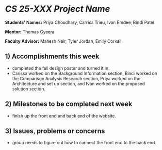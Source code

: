 # *CS 25-XXX Project Name*

**Students' Names:** Priya Choudhary, Carrisa Trieu, Ivan Emdee, Bindi Patel

**Mentor:** Thomas Gyeera

**Faculty Advisor:** Mahesh Nair, Tyler Jordan, Emily Corxall

## 1) Accomplishments this week ##
   - completed the fall design poster and turned it in.
   - Carissa worked on the Background Information section, Bindi worked on the Comparison Analysis Research section, Priya worked on the Architecture and set up section, and Ivan worked on the proposed solution section. 

## 2) Milestones to be completed next week ##
   - finish up the front end and back end of the website. 

## 3) Issues, problems or concerns ##
   - group needs to figure out how to connect the front end to the back end. 
   


